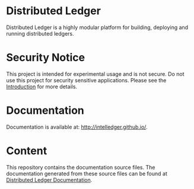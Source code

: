 Distributed Ledger
==================

Distributed Ledger is a highly modular platform for building, deploying and
running distributed ledgers.

Security Notice
===============
This project is intended for experimental usage and is not secure.
Do not use this project for security sensitive applications.
Please see the
[Introduction](http://intelledger.github.io/introduction.rst)
for more details.

Documentation
=============

Documentation is available at: http://intelledger.github.io/.

Content
=======

This repository contains the documentation source files. The documentation
generated from these source files can be found at
[Distributed Ledger Documentation](http://intelledger.github.io/index.html).
